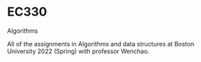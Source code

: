 # EC330
Algorithms 



All of the assignments in Algorithms and data structures at Boston University 2022 (Spring) with professor Wenchao.
